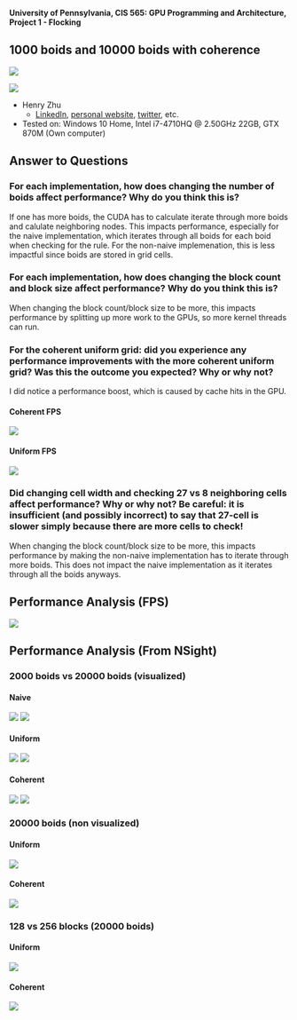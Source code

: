 **University of Pennsylvania, CIS 565: GPU Programming and Architecture,
Project 1 - Flocking**

## 1000 boids and 10000 boids with coherence

![](coherent_1000.gif)

![](coherent_10000.gif)

* Henry Zhu
  * [LinkedIn](https://www.linkedin.com/in/henry-zhu-347233121/), [personal website](https://maknee.github.io/), [twitter](https://twitter.com/maknees1), etc.
* Tested on: Windows 10 Home, Intel i7-4710HQ @ 2.50GHz 22GB, GTX 870M (Own computer)

## Answer to Questions

### For each implementation, how does changing the number of boids affect performance? Why do you think this is?

If one has more boids, the CUDA has to calculate iterate through more boids and calulate neighboring nodes. This impacts performance, especially for the naive implementation, which iterates through all boids for each boid when checking for the rule. For the non-naive implemenation, this is less impactful since boids are stored in grid cells.

### For each implementation, how does changing the block count and block size affect performance? Why do you think this is?

When changing the block count/block size to be more, this impacts performance by splitting up more work to the GPUs, so more kernel threads can run. 

### For the coherent uniform grid: did you experience any performance improvements with the more coherent uniform grid? Was this the outcome you expected? Why or why not?

I did notice a performance boost, which is caused by cache hits in the GPU.

#### Coherent FPS

![](performance_coherent.png)
	
#### Uniform FPS

![](performance_uniform.png)

### Did changing cell width and checking 27 vs 8 neighboring cells affect performance? Why or why not? Be careful: it is insufficient (and possibly incorrect) to say that 27-cell is slower simply because there are more cells to check!

When changing the block count/block size to be more, this impacts performance by making the non-naive implementation has to iterate through more boids. This does not impact the naive implementation as it iterates through all the boids anyways.

## Performance Analysis (FPS)

![](performance.png)

## Performance Analysis (From NSight)

### 2000 boids vs 20000 boids (visualized)

#### Naive

![](naive_per_2000.png)
![](naive_per_20000.png)

#### Uniform

![](uniform_per_2000.png)
![](uniform_per_20000.png)

#### Coherent

![](coherent_per_2000.png)
![](coherent_per_20000.png)

### 20000 boids (non visualized)

#### Uniform

![](uniform_per_20000_no_opengl.png)

#### Coherent

![](coherent_per_20000_no_opengl.png)

### 128 vs 256 blocks (20000 boids)

#### Uniform

![](uniform_per_20000_256_block.png)

#### Coherent

![](coherent_per_20000_256_block.png)

